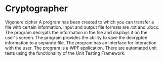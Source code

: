 # Cryptographer
Vigenere cipher 
A program has been created to which you can transfer a file with certain information. Input and output file formats are .txt and .docx.
The program decrypts the information in the file and displays it on the user's screen.
The program provides the ability to save the decrypted information to a separate file.
The program has an interface for interaction with the user.
The program is a WPF application.
There are automated unit tests using the functionality of the Unit Testing Framework.
